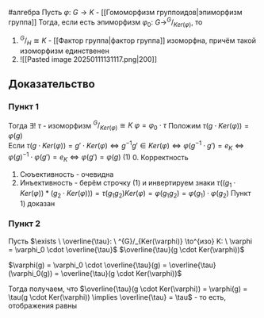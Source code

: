 #алгебра 
Пусть $\varphi: \ G \to K$ - [[Гомоморфизм группоидов|эпиморфизм группа]]
Тогда, если есть эпиморфизм $\varphi_0: \ G \to ^{G}/_{Ker(\varphi)}$, то
1) $^{G}/_{H} \cong K$ - [[Фактор группа|фактор группа]] изоморфна, причём такой изоморфизм единственен
2) ![[Pasted image 20250111131117.png|200]]
## Доказательство
### Пункт 1
Тогда $\exists! \ \tau$ - изоморфизм $^{G}/_{Ker(\varphi)} \cong K$
$\varphi = \varphi_0 \cdot \tau$
Положим $\tau(g \cdot Ker(\varphi)) = \varphi(g)$	
Если $\tau(g \cdot Ker(\varphi)) = g' \cdot Ker(\varphi) \iff g^{-1}g' \in Ker(\varphi) \iff \varphi(g^{-1} \cdot g') = e_K \iff \varphi(g)^{-1} \cdot \varphi(g') = e_K \iff \varphi(g') = \varphi(g) \ (1)$
0. Корректность
1. Сюъективность - очевидна
2. Инъективность - берём строчку (1) и инвертируем знаки
$\tau((g_1 \cdot Ker(\varphi)) * (g_2 \cdot Ker(\varphi))) = \tau(g_1 g_2) Ker(\varphi) = \varphi(g_1 g_2) = \varphi(g_1) \cdot \varphi(g_2)$
Пункт 1) доказан

### Пункт 2
Пусть $\exists \ \overline{\tau}: \ ^{G}/_{Ker(\varphi)} \to^{изо} K: \ \varphi = \varphi_0 \cdot \overline{\tau}$
$\overline{\tau}(g \cdot Ker(\varphi))$

$\varphi(g) = \varphi_0 \cdot \overline{\tau}(g) = \overline{\tau}(\varphi_0(g)) = \overline{\tau}(g \cdot Ker(\varphi))$

Тогда получаем, что $\overline{\tau}(g \cdot Ker(\varphi)) = \varphi(g) = \tau(g \cdot Ker(\varphi)) \implies \overline{\tau} = \tau$ - то есть, отображения равны